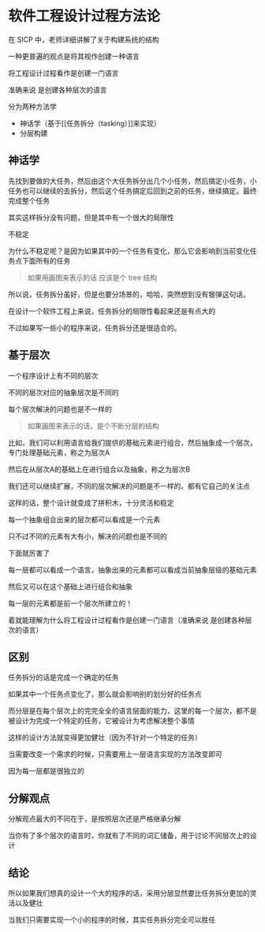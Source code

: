 # 软件工程设计过程方法论
在 SICP 中，老师详细讲解了关于构建系统的结构

一种更普遍的观点是将其视作创建一种语言

将工程设计过程看作是创建一门语言

准确来说 是创建各种层次的语言

分为两种方法学
- 神话学（基于[[任务拆分（tasking）]]来实现）
- 分层构建

## 神话学
先找到要做的大任务，然后由这个大任务拆分出几个小任务，然后搞定小任务，小任务也可以继续的去拆分，然后这个任务搞定后回到之前的任务，继续搞定。最终完成整个任务

其实这样拆分没有问题，但是其中有一个很大的局限性

不稳定

为什么不稳定呢？是因为如果其中的一个任务有变化，那么它会影响到当前变化任务点下面所有的任务

> 如果用画图来表示的话 应该是个 tree 结构

所以说，任务拆分虽好，但是也要分场景的，哈哈，突然想到没有银弹这句话。

在设计一个软件工程上来说，任务拆分的局限性看起来还是有点大的

不过如果写一些小的程序来说，任务拆分还是很适合的。

## 基于层次

一个程序设计上有不同的层次

不同的层次对应的抽象层次是不同的

每个层次解决的问题也是不一样的

> 如果画图来表示的话，是个不断分层的结构

比如，我们可以利用语言给我们提供的基础元素进行组合，然后抽象成一个层次，专门处理基础元素，称之为层次A

然后在从层次A的基础上在进行组合以及抽象，称之为层次B

我们还可以继续扩展，不同的层次解决的问题是不一样的。都有它自己的关注点

这样的话，整个设计就变成了拼积木，十分灵活和稳定

每一个抽象组合出来的层次都可以看成是一个元素

只不过不同的元素有大有小，解决的问题也是不同的

下面就厉害了

每一层都可以看成一个语言，抽象出来的元素都可以看成当前抽象层级的基础元素

然后又可以在这个基础上进行组合和抽象

每一层的元素都是前一个层次所建立的！

着就能理解为什么将工程设计过程看作是创建一门语言（准确来说 是创建各种层次的语言）



## 区别

任务拆分的话是完成一个确定的任务 

如果其中一个任务点变化了，那么就会影响别的划分好的任务点

而分层是在每个层次上的完完全全的语言层面的能力，这里的每一个层次，都不是被设计为完成一个特定的任务，它被设计为考虑解决整个事情

这样的设计方法就变得更加健壮（因为不针对一个特定的任务）

当需要改变一个需求的时候，只需要用上一层语言实现的方法改变即可

因为每一层都是很独立的

## 分解观点
分解观点最大的不同在于，是按照层次还是严格继承分解

当你有了多个层次的语言时，你就有了不同的词汇储备，用于讨论不同层次上的设计

## 结论
所以如果我们想真的设计一个大的程序的话，采用分层显然要比任务拆分更加的灵活以及健壮

当我们只需要实现一个小的程序的时候，其实任务拆分完全可以胜任









